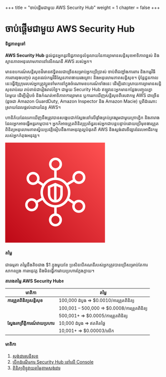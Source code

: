 +++
title = "ចាប់ផ្តើមជាមួយ AWS Security Hub"
weight = 1
chapter = false
+++

# ចាប់ផ្តើមជាមួយ AWS Security Hub

#### ទិដ្ឋភាពទូទៅ

**AWS Security Hub** ផ្តល់ជូនអ្នកនូវទិដ្ឋភាពទូលំទូលាយនៃការព្រមានសន្តិសុខអាទិភាពខ្ពស់ និងស្ថានភាពអនុលោមភាពនៅលើគណនី AWS របស់អ្នក។

មានឧបករណ៍សន្តិសុខដ៏មានឥទ្ធិពលជាច្រើនសម្រាប់អ្នកប្រើប្រាស់ ចាប់ពីជញ្ជាំងការពារ និងកម្មវិធីការពារចុងបញ្ចប់ រហូតដល់កម្មវិធីស្កែនភាពងាយរងគ្រោះ និងអនុលោមភាពសន្តិសុខ។ ប៉ុន្តែជួនកាល នេះធ្វើឱ្យក្រុមរបស់អ្នកត្រូវប្តូរទៅមកនៅក្នុងចំណោមឧបករណ៍ទាំងនេះ ដើម្បីដោះស្រាយការព្រមានសន្តិសុខរាប់រយ រាប់ពាន់ជារៀងរាល់ថ្ងៃ។ ជាមួយ Security Hub ឥឡូវនេះអ្នកមានកន្លែងបញ្ចូលគ្នាតែមួយ ដើម្បីរៀបចំ និងកំណត់អាទិភាពការព្រមាន ឬការរកឃើញសន្តិសុខពីសេវាកម្ម AWS ជាច្រើន (ដូចជា Amazon GuardDuty, Amazon Inspector និង Amazon Macie) ឬពីដំណោះស្រាយដែលផ្តល់ដោយដៃគូ AWS។

ហានិភ័យដែលរកឃើញនឹងត្រូវបានសង្ខេបជាក់ស្តែងនៅលើផ្ទាំងគ្រប់គ្រងរួមជាមួយក្រាហ្វិក និងតារាងដែលអ្នកអាចធ្វើអន្តរកម្មបាន។ អ្នកក៏អាចត្រួតពិនិត្យប្រព័ន្ធរបស់អ្នកជាបន្តបន្ទាប់ដោយប្រើមុខងារត្រួតពិនិត្យអនុលោមភាពស្វ័យប្រវត្តិធៀបនឹងការអនុវត្តល្អបំផុតពី AWS និងស្តង់ដារទីផ្សារដែលអាជីវកម្មរបស់អ្នកកំពុងអនុវត្ត។

![Security Hub](../public/images/serviceicon.png?featherlight=false&width=10pc)

#### តម្លៃ

ជាធម្មតា តម្លៃនឹងតិចជាង $1 ក្នុងមួយខែ ប្រសិនបើគណនីរបស់អ្នកត្រូវបានប្រើសម្រាប់តែការសាកល្បង ការអនុវត្ត និងមិនធ្វើការវាយប្រហារក្លែងក្លាយ។

**តារាងតម្លៃ AWS Security Hub៖**

| មាតិកា                      | តម្លៃ                                  |
|---------------------------- | ----------------                      |
| **ការត្រួតពិនិត្យសន្តិសុខ**    | 100,000 ដំបូង => $0.0010/ការត្រួតពិនិត្យ |
|                             | 100,001 – 500,000 => $0.0008/ការត្រួតពិនិត្យ |
|                             | 500,001+ => $0.0005/ការត្រួតពិនិត្យ      |
| **ស្វែងរកព្រឹត្តិការណ៍វាយប្រហារ** | 10,000 ដំបូង => ឥតគិតថ្លៃ              |
|                             | 10,001+ => $0.00003/លើក              |

#### មាតិកា

1. [ស្តង់ដារសន្តិសុខ](1-security-standards/)
2. [បើកដំណើរការ Security Hub នៅលើ Console](2-enable-sec-hub/)
3. [ពិនិត្យពិន្ទុវាយតម្លៃតាមស្តង់ដារ](3-security-score/)